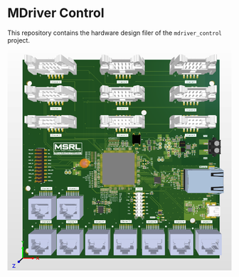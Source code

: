 # MDriver Control
This repository contains the hardware design filer of the `mdriver_control` project.

![alt text](img/mdriver_control_hardware.png)